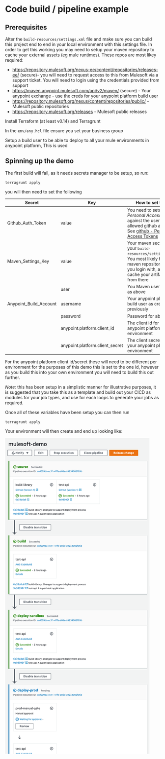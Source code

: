 # Code build / pipeline example

## Prerequisites

Alter the `build-resources/settings.xml` file and make sure you can build this project end to end in your 
local environment with this settings file.
In order to get this working you may need to setup your maven repository to cache your external assets (eg mule runtimes).
These repos are most likey required:

* https://repository.mulesoft.org/nexus-ee/content/repositories/releases-ee/ (secure)- you will need to request access
          to this from Mulesoft via a support ticket. You will need to login using the credentials provided from support
* https://maven.anypoint.mulesoft.com/api/v2/maven/ (secure) - Your anypoint exchange - use the creds for your anypoint
          platform build user
* https://repository.mulesoft.org/nexus/content/repositories/public/ - Mulesoft public repositories
* https://repository.mulesoft.org/releases - Mulesoft public releases

Install Terraform (at least v0.14) and Terragrunt

In the `env/any.hcl` file ensure you set your business group

Setup a build user to be able to deploy to all your mule environments in anypoint platform, This is used 

## Spinning up the demo

The first build will fail, as it needs secrets manager to be setup, so run:

```
terragrunt apply
```


you will then need to set the following

| Secret                 | Key                              | How to set this |
| ---------------------- | -------------------------------- | -------------- |
| Github_Auth_Token      | value                            | You need to setup a *Personal Access Token* against the user that is allowed github access See [github - Personal Access Tokens](https://github.com/settings/tokens)
| Maven_Settings_Key     | value                            | Your maven secret in your `build-resources/settings.xml` You most likely have a maven repository that you login with, and then cache your artifacts from there
|                        | user                             | You Maven username as above
| Anypoint_Build_Account | username                         | Your anypoint platform build user as created previously
|                        | password                         | Password for above
|                        | anypoint.platform.client_id      | The client id for your anypoint platform environment
|                        | anypoint.platform.client_secret  | The client secret for your anypoint platform environment

For the anypoint platform client id/secret these will need to be different per environment for
the purposes of this demo this is set to the one id, however as you build this into your own environment
you will need to build this out further.


*Note:* this has been setup in a simplistic manner for illustrative purposes, it is suggested that you take this as a template and build out your CICD
as modules for your job types, and use for each loops to generate your jobs as required.

Once all of these variables have been setup you can then run
```
terragrunt apply
```

Your environment will then create and end up looking like:

![code pipeline](docs/mule-demo-codepipeline.png "Code Pipeline")
